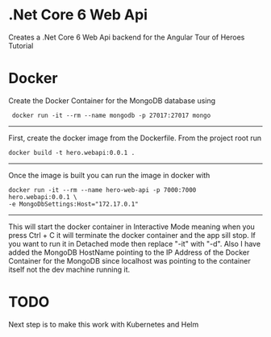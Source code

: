 # .Net Core 6 Web Api

Creates a .Net Core 6 Web Api backend for the Angular Tour of Heroes Tutorial

# Docker 
Create the Docker Container for the MongoDB database using
```text
 docker run -it --rm --name mongodb -p 27017:27017 mongo
```
---

First, create the docker image from the Dockerfile. From the project root run
```text
docker build -t hero.webapi:0.0.1 .
```

---

Once the image is built you can run the image in docker with
```text
docker run -it --rm --name hero-web-api -p 7000:7000  hero.webapi:0.0.1 \
-e MongoDbSettings:Host="172.17.0.1"

```

---

This will start the docker container in Interactive Mode meaning when you press Ctrl + C it will terminate the 
docker container and the app sill stop. If you want to run it in Detached mode then replace "-it" with "-d". 
Also I have added the MongoDB HostName pointing to the IP Address of the Docker Container for the MongoDB since localhost 
was pointing to the container itself not the dev machine running it.

# TODO
Next step is to make this work with Kubernetes and Helm

